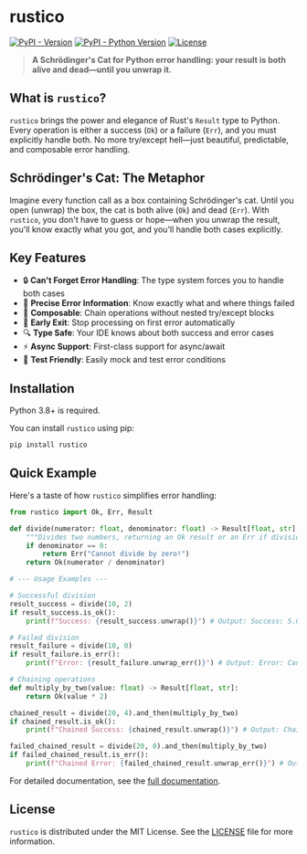 # rustico

[![PyPI - Version](https://img.shields.io/pypi/v/rustico.svg?color=purple)](https://pypi.org/project/rustico/)
[![PyPI - Python Version](https://img.shields.io/pypi/pyversions/rustico.svg?color=purple)](https://pypi.org/project/rustico/)
[![License](https://img.shields.io/badge/License-MIT-purple.svg)](https://opensource.org/licenses/MIT)

> **A Schrödinger's Cat for Python error handling: your result is both alive and dead—until you unwrap it.**

## What is `rustico`?

`rustico` brings the power and elegance of Rust's `Result` type to Python. Every operation is either a success (`Ok`) or a failure (`Err`), and you must explicitly handle both. No more try/except hell—just beautiful, predictable, and composable error handling.

## Schrödinger's Cat: The Metaphor

Imagine every function call as a box containing Schrödinger's cat. Until you open (unwrap) the box, the cat is both alive (`Ok`) and dead (`Err`). With `rustico`, you don't have to guess or hope—when you unwrap the result, you'll know exactly what you got, and you'll handle both cases explicitly.

## Key Features

- 🔒 **Can't Forget Error Handling**: The type system forces you to handle both cases
- 📍 **Precise Error Information**: Know exactly what and where things failed
- 🧩 **Composable**: Chain operations without nested try/except blocks
- 🎯 **Early Exit**: Stop processing on first error automatically
- 🔍 **Type Safe**: Your IDE knows about both success and error cases
- ⚡ **Async Support**: First-class support for async/await
- 🧪 **Test Friendly**: Easily mock and test error conditions

## Installation

Python 3.8+ is required.

You can install `rustico` using pip:

```bash
pip install rustico
```

## Quick Example

Here's a taste of how `rustico` simplifies error handling:

```python
from rustico import Ok, Err, Result

def divide(numerator: float, denominator: float) -> Result[float, str]:
    """Divides two numbers, returning an Ok result or an Err if division by zero occurs."""
    if denominator == 0:
        return Err("Cannot divide by zero!")
    return Ok(numerator / denominator)

# --- Usage Examples ---

# Successful division
result_success = divide(10, 2)
if result_success.is_ok():
    print(f"Success: {result_success.unwrap()}") # Output: Success: 5.0

# Failed division
result_failure = divide(10, 0)
if result_failure.is_err():
    print(f"Error: {result_failure.unwrap_err()}") # Output: Error: Cannot divide by zero!

# Chaining operations
def multiply_by_two(value: float) -> Result[float, str]:
    return Ok(value * 2)

chained_result = divide(20, 4).and_then(multiply_by_two)
if chained_result.is_ok():
    print(f"Chained Success: {chained_result.unwrap()}") # Output: Chained Success: 10.0

failed_chained_result = divide(20, 0).and_then(multiply_by_two)
if failed_chained_result.is_err():
    print(f"Chained Error: {failed_chained_result.unwrap_err()}") # Output: Chained Error: Cannot divide by zero!
```

For detailed documentation, see the [full documentation](docs/index.md).

## License

`rustico` is distributed under the MIT License. See the [LICENSE](LICENSE) file for more information.

